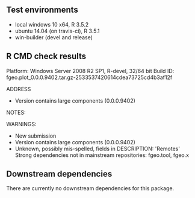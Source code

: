 ## Test environments

* local windows 10 x64, R 3.5.2
* ubuntu 14.04 (on travis-ci), R 3.5.1
* win-builder (devel and release)

## R CMD check results


Platform:	Windows Server 2008 R2 SP1, R-devel, 32/64 bit
Build ID:	fgeo.plot_0.0.0.9402.tar.gz-2533537420614cdea73725cd4b3af12f

ADDRESS
* Version contains large components (0.0.0.9402)

NOTES:

WARNINGS:
* New submission
* Version contains large components (0.0.0.9402)
* Unknown, possibly mis-spelled, fields in DESCRIPTION: 'Remotes'
Strong dependencies not in mainstream repositories: fgeo.tool, fgeo.x

## Downstream dependencies

There are currently no downstream dependencies for this package.
